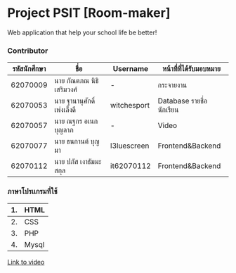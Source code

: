 # Project PSIT [Room-maker]
  Web application that help your school life be better!


### Contributor

| รหัสนักศึกษา 	| ชื่อ                   	| Username    	| หน้าที่ที่ได้รับมอบหมาย     	|
|-----------	|----------------------	|-------------	|----------------------	  |
| 62070009  	| นาย กัณตภณ นิธิเสริมวงศ์  | -             | กระจายงาน               |
| 62070053  	| นาย ฐานานุศักดิ์ เพ่งเล็งดี  | witchesport   | Database รายชื่อนักเรียน 	 |
| 62070057  	| นาย ณฐกร อเนกบุญลาภ   | -             | Video                   |
| 62070077  	| นาย ธนกานต์ บุญมา   	 | l3luescreen   | Frontend&Backend        |
| 62070112  	| นาย ปภัส เงาธัมมะสกุล    | it62070112    | Frontend&Backend        |

### ภาษาโปรเเกรมที่ใช้

| 1. 	| HTML  	|
|----	|-------	|
| 2. 	| CSS   	|
| 3. 	| PHP   	|
| 4. 	| Mysql 	|


[Link to video](https://www.youtube.com/watch?v=yavtOgXfKqA&feature=youtu.be&fbclid=IwAR2vpSFUtAJDHfm4-pCq3nWjmBZe4qWjjAyFsgrYMz32er4inl0ftlsPg7Q)
